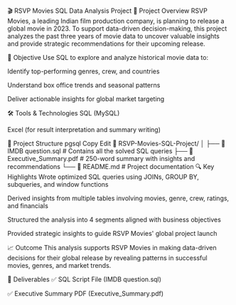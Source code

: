🎬 RSVP Movies SQL Data Analysis Project
📌 Project Overview
RSVP Movies, a leading Indian film production company, is planning to release a global movie in 2023. To support data-driven decision-making, this project analyzes the past three years of movie data to uncover valuable insights and provide strategic recommendations for their upcoming release.

🧠 Objective
Use SQL to explore and analyze historical movie data to:

Identify top-performing genres, crew, and countries

Understand box office trends and seasonal patterns

Deliver actionable insights for global market targeting

🛠️ Tools & Technologies
SQL (MySQL)

Excel (for result interpretation and summary writing)

📂 Project Structure
pgsql
Copy
Edit
📁 RSVP-Movies-SQL-Project/
│
├── 📄 IMDB question.sql          # Contains all the solved SQL queries
├── 📄 Executive_Summary.pdf      # 250-word summary with insights and recommendations
└── 📄 README.md                  # Project documentation
🔍 Key Highlights
Wrote optimized SQL queries using JOINs, GROUP BY, subqueries, and window functions

Derived insights from multiple tables involving movies, genre, crew, ratings, and financials

Structured the analysis into 4 segments aligned with business objectives

Provided strategic insights to guide RSVP Movies' global project launch

📈 Outcome
This analysis supports RSVP Movies in making data-driven decisions for their global release by revealing patterns in successful movies, genres, and market trends.

📄 Deliverables
✅ SQL Script File (IMDB question.sql)

✅ Executive Summary PDF (Executive_Summary.pdf)
